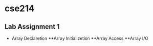 # cse214
## Lab Assignment 1 
* Array Declaretion
**Array Initializetion
**Array Access
**Array I/O
